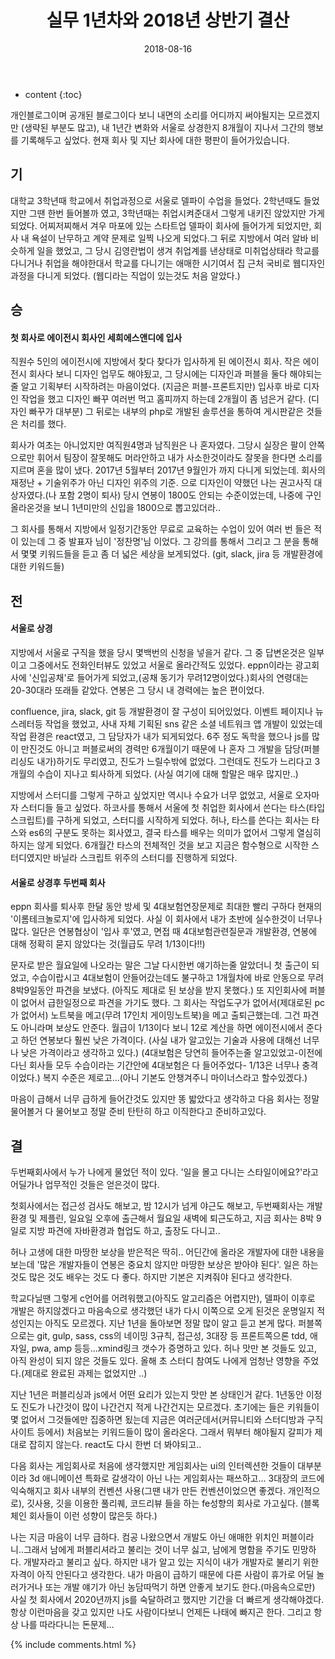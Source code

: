 ﻿---
layout:  post 
title:  "실무 1년차와 2018년 상반기 결산"
date: 2018-08-16
categories: diary
tags: 
---


* content
{:toc}

개인블로그이며 공개된 블로그이다 보니 내면의 소리를 어디까지 써야될지는 모르겠지만 (생략된 부분도 많고), 내 1년간 변화와 서울로 상경한지 8개월이 지나서 그간의 행보를 기록해두고 싶었다. 
현재 회사 및 지난 회사에 대한 평판이 들어가있습니다.

## 기
대학교 3학년때 학교에서 취업과정으로 서울로 델파이 수업을 들었다. 2학년때도 들었지만 그땐 한번 들어볼까 였고, 3학년때는 취업시켜준대서 그렇게 내키진 않았지만 가게 되었다. 어찌저찌해서 겨우 마포에 있는 스타트업 델파이 회사에 들어가게 되었지만, 회사 내 욕설이 난무하고 계약 문제로 일찍 나오게 되었다.그 뒤로 지방에서 여러 알바 비슷하게 일을 했었고, 그 당시 김영란법이 생겨 취업계를 낸상태로 미취업상태라 학교를 다니거나 취업을 해야한대서 학교를 다니기는 애매한 시기여서 집 근처 국비로 웹디자인 과정을 다니게 되었다. (웹디라는 직업이 있는것도 처음 알았다.) 

## 승
#### 첫 회사로 에이전시 회사인 세희에스앤디에 입사
직원수 5인의 에이전시에 지방에서 찾다 찾다가 입사하게 된 에이전시 회사. 작은 에이전시 회사다 보니 디자인 업무도 해야됬고, 그 당시에는 디자인과 퍼블을 둘다 해야되는줄 알고 기획부터 시작하려는 마음이었다. (지금은 퍼블-프론트지만) 입사후 바로 디자인 작업을 했고 디자인 빠꾸 여러번 먹고 홈피까지 하는데 2개월이 좀 넘은거 같다. (디자인 빠꾸가 대부분) 그 뒤로는 내부의 php로 개발된 솔루션을 통하여 게시판같은 것들은 처리를 했다. 

회사가 여초는 아니었지만 여직원4명과 남직원은 나 혼자였다. 그당시 실장은 팔이 안쪽으로만 휘어서 팀장이 잘못해도 머라안하고 내가 사소한것이라도 잘못을 한다면 소리를 지르며 혼을 많이 냈다. 2017년 5월부터 2017년 9월인가 까지 다니게 되었는데. 회사의 재정난 + 기술위주가 아닌 디자인 위주의 기준. 으로 디자인이 약했던 나는 권고사직 대상자였다.(나 포함 2명이 퇴사) 당시 연봉이 1800도 안되는 수준이었는데, 나중에 구인올라온것을 보니 1년미만의 신입을 1800으로 뽑고있더라.. 

그 회사를 통해서 지방에서 일정기간동안 무료로 교육하는 수업이 있어 여러 번 들은 적이 있는데 그 중 발표자 님이 '정찬명'님 이었다. 그 강의를 통해서 그리고 그 분을 통해서 몇몇 키워드들을 듣고 좀 더 넓은 세상을 보게되었다. (git, slack, jira 등 개발환경에 대한 키워드들)


## 전
#### 서울로 상경
지방에서 서울로 구직을 했을 당시 몇백번의 신청을 넣을거 같다. 그 중 답변온것은 일부이고 그중에서도 전화인터뷰도 있었고 서울로 올라간적도 있었다. eppn이라는 광고회사에 '신입공채'로 들어가게 되었고,(공채 동기가 무려12명이었다.)회사의 연령대는 20-30대라 또래들 같았다. 연봉은 그 당시 내 경력에는 높은 편이었다. 

confluence, jira, slack, git 등 개발환경이 잘 구성이 되어있었다. 이벤트 페이지나 뉴스레터등 작업을 했었고, 사내 자체 기획된 sns 같은 소셜 네트워크 앱 개발이 있었는데 작업 환경은 react였고, 그 담당자가 내가 되게되었다. 
6주 정도 독학을 했으나 js를 많이 만진것도 아니고 퍼블로써의 경력만 6개월이기 때문에 나 혼자 그 개발을 담당(퍼블리싱도 내가)하기도 무리였고, 진도가 느릴수밖에 없었다. 그런데도 진도가 느리다고 3개월의 수습이 지나고 퇴사하게 되었다. (사실 여기에 대해 할말은 매우 많지만..)

지방에서 스터디를 그렇게 구하고 싶었지만 역시나 수요가 너무 없었고, 서울로 오자마자 스터디들 들고 싶었다. 하코사를 통해서 서울에 첫 취업한 회사에서 쓴다는 타스(타입스크립트)를 구하게 되었고, 스터디를 시작하게 되었다. 허나, 타스를 쓴다는 회사는 타스와 es6의 구분도 못하는 회사였고, 결국 타스를 배우는 의미가 없어서 그렇게 열심히 하지는 않게 되었다. 6개월간 타스의 전체적인 것을 보고 지금은 함수형으로 시작한 스터디였지만 바닐라 스크립트 위주의 스터디를 진행하게 되었다. 

#### 서울로 상경후 두번째 회사
eppn 회사를 퇴사후 한달 동안 방세 및 4대보험연장문제로 최대한 빨리 구하다 현재의 '이롬테크놀로지'에 입사하게 되었다. 
사실 이 회사에서 내가 초반에 실수한것이 너무나 많다. 
일단은 연봉협상이 '입사 후'였고, 면접 때 4대보험관련질문과 개발환경, 연봉에 대해 정확히 묻지 않았다는 것(월급도 무려 1/13이다!!)

문자로 받은 월요일에 나오라는 말은 그날 다시한번 얘기하는줄 알았더니 첫 출근이 되었고, 수습이랍시고 4대보험이 안들어갔는데도 불구하고 1개월차에 바로 안동으로 무려 8박9일동안 파견을 보냈다. (아직도 제대로 된 보상을 받지 못했다.)
또 지인회사에 퍼블이 없어서 급한일정으로 파견을 가기도 했다. 그 회사는 작업도구가 없어서(제대로된 pc가 없어서) 노트북을 메고(무려 17인치 게이밍노트북)을 메고 출퇴근했는데. 그건 파견도 아니라며 보상도 안준다. 
월급이 1/13이다 보니 12로 계산을 하면 에이전시에서 준다고 하던 연봉보다 훨씬 낮은 가격이다. (사실 내가 알고있는 기술과 사용에 대해선 너무나 낮은 가격이라고 생각하고 있다.)
(4대보험은 당연히 들어주는줄 알고있었고-이전에 다닌 회사들 모두 수습이라는 기간안에 4대보험은 다 들어주었다- 1/13은 너무나 충격이었다.)
복지 수준은 제로고...(아니 기본도 안챙겨주니 마이너스라고 할수있겠다.)



마음이 급해서 너무 급하게 들어간것도 있지만 똥 밟았다고 생각하고 다음 회사는 정말 물어볼거 다 물어보고 정말 준비 탄탄히 하고 이직한다고 준비하고있다. 


## 결


두번째회사에서 누가 나에게 물었던 적이 있다. '일을 몰고 다니는 스타일이에요?'라고
어딜가나 업무적인 것들은 얻은것이 많다. 

첫회사에서는 접근성 검사도 해보고, 밤 12시가 넘게 야근도 해보고, 
두번째회사는 개발환경 및 제플린, 일요일 오후에 출근해서 월요일 새벽에 퇴근도하고,
지금 회사는 8박 9일로 지방 파견에 자바환경과 협업도 하고, 출장도 다니고..

허나 고생에 대한 마땅한 보상을 받은적은 딱히.. 어딘간에 올라온 개발자에 대한 내용을 보는데 '많은 개발자들이 연봉은 중요치 않지만 마땅한 보상은 받아야 된다'.
일은 하는것도 많은 것도 배우는 것도 다 좋다. 하지만 기본은 지켜줘야 된다고 생각한다. 

학교다닐땐 그렇게 c언어를 어려워했고(아직도 알고리즘은 어렵지만), 델파이 이후로 개발은 하지않겠다고 마음속으로 생각했던 내가 다시 이쪽으로 오게 된것은 운명일지 적성인지는 아직도 모르겠다.
지난 1년을 돌아보면 정말 많이 알고 듣고 본게 많다. 퍼블쪽으로는 git, gulp, sass, css의 네이밍 3규칙, 접근성, 3대장 등 프론트쪽으론 tdd, 애자일, pwa, amp 등등...xmind링크 갯수가 증명하고 있다. 허나 맛만 본 것들도 있고, 아직 완성이 되지 않은 것들도 있다. 올해 초 스터디 참여도 나에게 엄청난 영향을 주었다.(제대로 완료된 과제는 없었지만 ..)

지난 1년은 퍼블리싱과 js에서 어떤 요리가 있는지 맛만 본 상태인거 같다. 1년동안 이정도 진도가 나간것이 많이 나간건지 적게 나간건지는 모르겠다. 
초기에는 들은 키워들이 몇 없어서 그것들에만 집중하면 됬는데 지금은 여러군데서(커뮤니티와 스터디방과 구직사이트 등에서) 처음보는 키워드들이 많이 올라온다. 그래서 뭐부터 해야될지 갈피가 제대로 잡히지 않는다. react도 다시 한번 더 봐야되고..

다음 회사는 게임회사로 처음에 생각했지만 게임회사는 ui의 인터렉션한 것들이 대부분이라 3d 애니메이션 특화로 갈생각이 아닌 나는 게임회사는 패쓰하고... 3대장의 코드에 익숙해지고 회사 내부의 컨벤션 사용(그땐 내가 만든 컨벤션이었으면 좋겠다. 개인적으로), 깃사용, 깃을 이용한 풀리퀘, 코드리뷰 들을 하는 fe성향의 회사로 가고싶다. (블록체인 회사들이 이런 성향이 많은듯 하다.)

나는 지금 마음이 너무 급하다. 컴공 나왔으면서 개발도 아닌 애매한 위치인 퍼블이라니..그래서 남에게 퍼블리셔라고 불리는 것이 너무 싫고, 남에게 명함을 주기도 민망하다. 개발자라고 불리고 싶다. 하지만 내가 알고 있는 지식이 내가 개발자로 불리기 위한 자격이 아직 안된다고 생각한다. 내가 마음이 급하기 때문에 다른 사람이 휴가로 어딜 놀러가거나 또는 개발 얘기가 아닌 농담따먹기 하면 안좋게 보기도 한다.(마음속으로만) 사실 첫 회사에서 2020년까지 js를 숙달하려고 했지만 기간을 더 빠르게 생각해야겠다. 항상 이런마음을 갖고 있지만 나도 사람이다보니 언제든 나태에 빠지곤 한다. 그리고 항상 나를 따라다니는 돈문제...



{% include comments.html %}